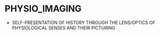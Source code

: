 PHYSIO_IMAGING
==============
* SELF-PRESENTATION OF HISTORY THROUGH THE LENS/OPTICS OF PHYSIOLOGICAL SENSES AND THEIR PICTURING
